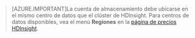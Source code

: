 
> [AZURE.IMPORTANT]La cuenta de almacenamiento debe ubicarse en el mismo centro de datos que el clúster de HDInsight. Para centros de datos disponibles, vea el menú **Regiones** en la [página de precios HDInsight](/pricing/details/hdinsight/).

<!---HONumber=August15_HO6-->